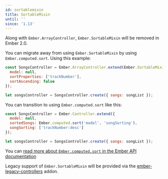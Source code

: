```yaml
---
id: sortablemixin
title: SortableMixin
until: ''
since: '1.13'
---
```


Along with `Ember.ArrayController`, `Ember.SortableMixin` will be removed in Ember 2.0.

You can migrate away from using `Ember.SortableMixin` by using `Ember.computed.sort`. Using this example:

```js
const SongsController = Ember.ArrayController.extend(Ember.SortableMixin, {
  model: null,
  sortProperties: ['trackNumber'],
  sortAscending: false
});

let songsController = SongsController.create({ songs: songList });
```

You can transition to using `Ember.computed.sort` like this:

```js
const SongsController = Ember.Controller.extend({
  model: null,
  sortedSongs: Ember.computed.sort('model', 'songSorting'),
  songSorting: ['trackNumber:desc']
});

let songsController = SongsController.create({ songs: songList });
```

You can [read more about `Ember.computed.sort` in the Ember API documentation](http://emberjs.com/api/classes/Ember.computed.html#method_sort)

Legacy support of `Ember.SortableMixin` will be provided via the [ember-legacy-controllers](https://github.com/emberjs/ember-legacy-controllers) addon.
